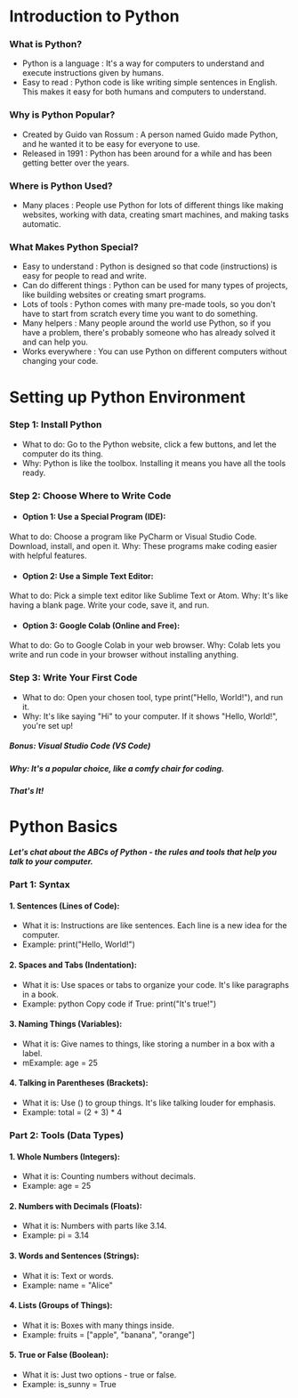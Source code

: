 # Introduction to Python 

### What is Python?
- Python is a language : It's a way for computers to understand and execute instructions given by humans.
- Easy to read : Python code is like writing simple sentences in English. This makes it easy for both humans and computers to understand.

### Why is Python Popular?
- Created by Guido van Rossum : A person named Guido made Python, and he wanted it to be easy for everyone to use.
- Released in 1991 : Python has been around for a while and has been getting better over the years.

### Where is Python Used?
- Many places : People use Python for lots of different things like making websites, working with data, creating smart machines, and making tasks automatic.
    
### What Makes Python Special?
- Easy to understand : Python is designed so that code (instructions) is easy for people to read and write.
- Can do different things : Python can be used for many types of projects, like building websites or creating smart programs.
- Lots of tools : Python comes with many pre-made tools, so you don't have to start from scratch every time you want to do something.
- Many helpers : Many people around the world use Python, so if you have a problem, there's probably someone who has already solved it and can help you.
- Works everywhere : You can use Python on different computers without changing your code.

# Setting up Python Environment
### Step 1: Install Python
- What to do: Go to the Python website, click a few buttons, and let the computer do its thing.
- Why: Python is like the toolbox. Installing it means you have all the tools ready.

### Step 2: Choose Where to Write Code

- #### Option 1: Use a Special Program (IDE):
What to do: Choose a program like PyCharm or Visual Studio Code. Download, install, and open it.
Why: These programs make coding easier with helpful features.

- #### Option 2: Use a Simple Text Editor:
What to do: Pick a simple text editor like Sublime Text or Atom.
Why: It's like having a blank page. Write your code, save it, and run.

- #### Option 3: Google Colab (Online and Free):
What to do: Go to Google Colab in your web browser.
Why: Colab lets you write and run code in your browser without installing anything.

### Step 3: Write Your First Code
- What to do: Open your chosen tool, type print("Hello, World!"), and run it.
- Why: It's like saying "Hi" to your computer. If it shows "Hello, World!", you're set up!
  
##### Bonus: Visual Studio Code (VS Code)
##### Why: It's a popular choice, like a comfy chair for coding.
##### That's It!

# Python Basics

##### Let's chat about the ABCs of Python - the rules and tools that help you talk to your computer.

### Part 1: Syntax
#### 1. Sentences (Lines of Code):
- What it is: Instructions are like sentences. Each line is a new idea for the computer.
- Example: print("Hello, World!")

#### 2. Spaces and Tabs (Indentation):
- What it is: Use spaces or tabs to organize your code. It's like paragraphs in a book.
- Example:
    python
    Copy code
    if True:
        print("It's true!")
  
#### 3. Naming Things (Variables):
- What it is: Give names to things, like storing a number in a box with a label.
- mExample: age = 25
  
#### 4. Talking in Parentheses (Brackets):
- What it is: Use () to group things. It's like talking louder for emphasis.
- Example: total = (2 + 3) * 4

### Part 2: Tools (Data Types)
#### 1. Whole Numbers (Integers):
- What it is: Counting numbers without decimals.
- Example: age = 25
  
#### 2. Numbers with Decimals (Floats):
- What it is: Numbers with parts like 3.14.
- Example: pi = 3.14
  
#### 3. Words and Sentences (Strings):
- What it is: Text or words.
- Example: name = "Alice"
  
#### 4. Lists (Groups of Things):
- What it is: Boxes with many things inside.
- Example: fruits = ["apple", "banana", "orange"]
  
#### 5. True or False (Boolean):
- What it is: Just two options - true or false.
- Example: is_sunny = True
